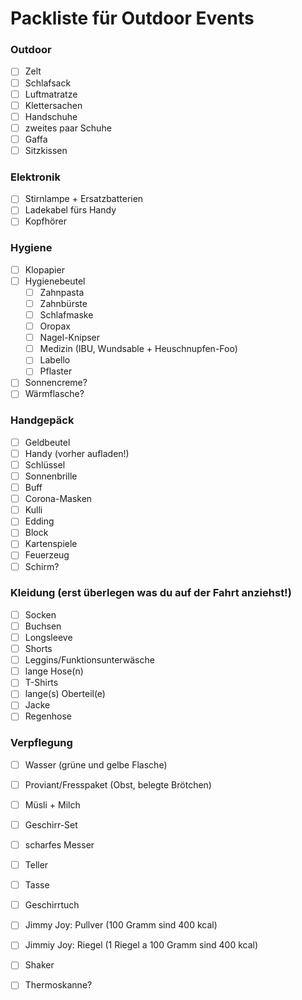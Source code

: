 # Packliste für Outdoor Events

### Outdoor

- [ ] Zelt
- [ ] Schlafsack
- [ ] Luftmatratze
- [ ] Klettersachen
- [ ] Handschuhe
- [ ] zweites paar Schuhe
- [ ] Gaffa
- [ ] Sitzkissen

### Elektronik

- [ ] Stirnlampe + Ersatzbatterien
- [ ] Ladekabel fürs Handy
- [ ] Kopfhörer

### Hygiene

- [ ] Klopapier
- [ ] Hygienebeutel
    - [ ] Zahnpasta
    - [ ] Zahnbürste
    - [ ] Schlafmaske
    - [ ] Oropax
    - [ ] Nagel-Knipser
    - [ ] Medizin (IBU, Wundsable + Heuschnupfen-Foo)
    - [ ] Labello
    - [ ] Pflaster
- [ ] Sonnencreme?
- [ ] Wärmflasche?

### Handgepäck

- [ ] Geldbeutel
- [ ] Handy (vorher aufladen!)
- [ ] Schlüssel
- [ ] Sonnenbrille
- [ ] Buff
- [ ] Corona-Masken
- [ ] Kulli
- [ ] Edding
- [ ] Block
- [ ] Kartenspiele
- [ ] Feuerzeug
- [ ] Schirm?

### Kleidung (erst überlegen was du auf der Fahrt anziehst!)

- [ ] Socken
- [ ] Buchsen
- [ ] Longsleeve
- [ ] Shorts
- [ ] Leggins/Funktionsunterwäsche
- [ ] lange Hose(n)
- [ ] T-Shirts
- [ ] lange(s) Oberteil(e)
- [ ] Jacke
- [ ] Regenhose

### Verpflegung

- [ ] Wasser (grüne und gelbe Flasche)
- [ ] Proviant/Fresspaket (Obst, belegte Brötchen)
- [ ] Müsli + Milch
- [ ] Geschirr-Set
- [ ] scharfes Messer
- [ ] Teller
- [ ] Tasse
- [ ] Geschirrtuch
- [ ] Jimmy Joy: Pullver (100 Gramm sind 400 kcal)
- [ ] Jimmiy Joy: Riegel (1 Riegel a 100 Gramm sind 400 kcal)
- [ ] Shaker
- [ ] Thermoskanne?



